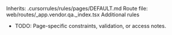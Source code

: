 Inherits: .cursorrules/rules/pages/DEFAULT.md
Route file: web/routes/_app.vendor.qa._index.tsx
Additional rules
- TODO: Page-specific constraints, validation, or access notes.
